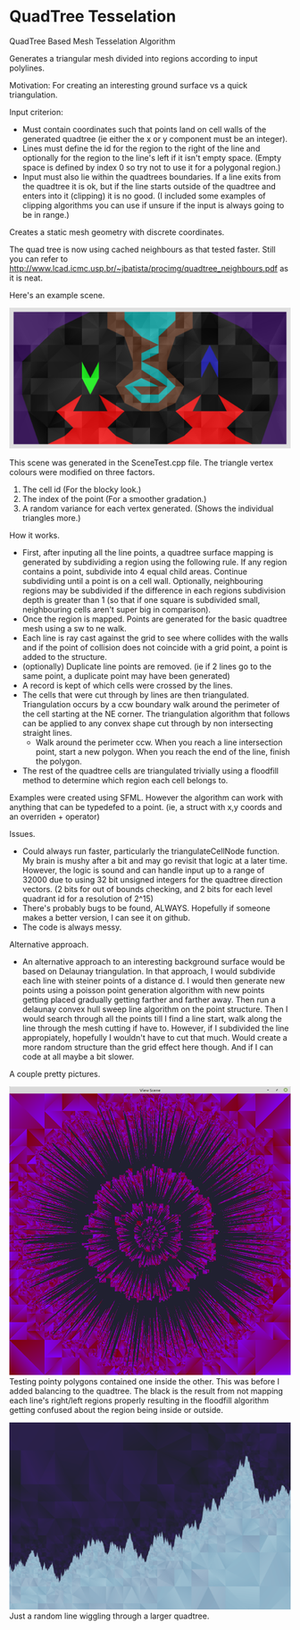 # QuadTree Tesselation
QuadTree Based Mesh Tesselation Algorithm

Generates a triangular mesh divided into regions according to input polylines.

Motivation: For creating an interesting ground surface vs a quick triangulation.

Input criterion:
  * Must contain coordinates such that points land on cell walls of the generated quadtree (ie either the x or y component must be an integer).
  * Lines must define the id for the region to the right of the line and optionally for the region to the line's left if it isn't empty space. (Empty space is defined by index 0 so try not to use it for a polygonal region.)
  * Input must also lie within the quadtrees boundaries.  If a line exits from the quadtree it is ok, but if the line starts outside of the quadtree and enters into it (clipping) it is no good. (I included some examples of clipping algorithms you can use if unsure if the input is always going to be in range.)
  
 Creates a static mesh geometry with discrete coordinates.
 
 The quad tree is now using cached neighbours as that tested faster.  Still you can refer to http://www.lcad.icmc.usp.br/~jbatista/procimg/quadtree_neighbours.pdf as it is neat.
 
Here's an example scene.

<img src=Pics/SceneTest.png></img>

This scene was generated in the SceneTest.cpp file.  The triangle vertex colours were modified on three factors.
1. The cell id (For the blocky look.)
2. The index of the point (For a smoother gradation.)
3. A random variance for each vertex generated.  (Shows the individual triangles more.)
  
How it works.
  * First, after inputing all the line points, a quadtree surface mapping is generated by subdividing a region using the following rule.  If any region contains a point, subdivide into 4 equal child areas.  Continue subdividing until a point is on a cell wall.  Optionally, neighbouring regions may be subdivided if the difference in each regions subdivision depth is greater than 1 (so that if one square is subdivided small, neighbouring cells aren't super big in comparison).
  * Once the region is mapped.  Points are generated for the basic quadtree mesh using a sw to ne walk.
  * Each line is ray cast against the grid to see where collides with the walls and if the point of collision does not coincide with a grid point, a point is added to the structure.
  * (optionally) Duplicate line points are removed.  (ie if 2 lines go to the same point, a duplicate point may have been generated)
  * A record is kept of which cells were crossed by the lines.
  * The cells that were cut through by lines are then triangulated.  Triangulation occurs by a ccw boundary walk around the perimeter of the cell starting at the NE corner.  The triangulation algorithm that follows can be applied to any convex shape cut through by non intersecting straight lines.
    * Walk around the perimeter ccw.  When you reach a line intersection point, start a new polygon.  When you reach the end of the line, finish the polygon.
  * The rest of the quadtree cells are triangulated trivially using a floodfill method to determine which region each cell belongs to.
  
  Examples were created using SFML.  However the algorithm can work with anything that can be typedefed to a point.  (ie, a struct with x,y coords and an overriden + operator)
  
Issues.
  * Could always run faster, particularly the triangulateCellNode function.  My brain is mushy after a bit and may go revisit that logic at a later time.  However, the logic is sound and can handle input up to a range of 32000 due to using 32 bit unsigned integers for the quadtree direction vectors.  (2 bits for out of bounds checking, and 2 bits for each level quadrant id for a resolution of 2^15)
  * There's probably bugs to be found, ALWAYS.  Hopefully if someone makes a better version, I can see it on github.
  * The code is always messy.

Alternative approach.
  * An alternative approach to an interesting background surface would be based on Delaunay triangulation.  In that approach, I would subdivide each line with steiner points of a distance d.  I would then generate new points using a poisson point generation algorithm with new points getting placed gradually getting farther and farther away.  Then run a delaunay convex hull sweep line algorithm on the point structure.  Then I would search through all the points till I find a line start, walk along the line through the mesh cutting if have to.  However, if I subdivided the line appropiately, hopefully I wouldn't have to cut that much.  Would create a more random structure than the grid effect here though.  And if I can code at all maybe a bit slower.

A couple pretty pictures.

<img src=Pics/PrettyAccident.png></img>
Testing pointy polygons contained one inside the other.  This was before I added balancing to the quadtree.  The black is the result from not mapping each line's right/left regions properly resulting in the floodfill algorithm getting confused about the region being inside or outside.

<img src=Pics/MountainScene.png></img>
Just a random line wiggling through a larger quadtree.
 
